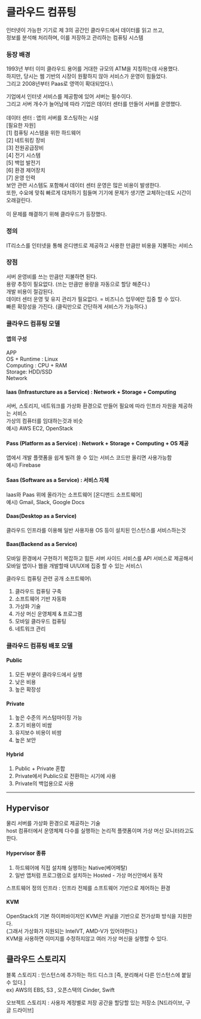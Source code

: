# 클라우드 컴퓨팅

인터넷이 가능한 기기로 제 3의 공간인 클라우드에서 데이터를 읽고 쓰고,\
정보를 분석해 처리하며, 이를 저장하고 관리하는 컴퓨팅 시스템

### 등장 배경

1993년 부터 이미 클라우드 용어를 거대한 규모의 ATM을 지칭하는데 사용했다.\
하지만, 당시는 웹 기반의 시장이 원활하지 않아 서비스가 운영이 힘들었다.\
그리고 2008년부터 Paas로 영역이 확대되었다.\


기업에서 인터넷 서비스를 제공함에 있어 서버는 필수이다.\
그리고 서버 개수가 늘어남에 따라 기업은 데이터 센터를 만들어 서버를 운영했다.\
\
데이터 센터 : 앱의 서버를 호스팅하는 시설\
\[필요한 자원]\
\[1] 컴퓨팅 시스템을 위한 하드웨어\
\[2] 네트워킹 장비\
\[3] 전원공급장비\
\[4] 전기 시스템\
\[5] 백업 발전기\
\[6] 환경 제어장치\
\[7] 운영 인력\
보안 관련 시스템도 포함해서 데이터 센터 운영은 많은 비용이 발생한다.\
또한, 수요에 맞춰 빠르게 대처하기 힘들며 기기에 문제가 생기면 교체하는데도 시간이 오래걸린다.\
\
이 문제를 해결하기 위해 클라우드가 등장했다.

### 정의

IT리소스를 인터넷을 통해 온디맨드로 제공하고 사용한 만큼만 비용을 지불하는 서비스

### 장점

서버 운영비를 쓰는 만큼만 지불하면 된다.\
용량 추정이 필요없다. (쓰는 만큼만 용량을 자동으로 할당 해준다.)\
개발 비용이 절감된다.\
데이터 센터 운영 및 유지 관리가 필요없다. = 비즈니스 업무에만 집중 할 수 있다.\
빠른 확장성을 가진다. (클릭만으로 간단하게 서비스가 가능하다.)

### 클라우드 컴퓨팅 모델

#### 앱의 구성

APP\
OS + Runtime : Linux\
Computing : CPU + RAM\
Storage: HDD/SSD\
Network

#### Iaas (Infrasturcture as a Service) : Network + Storage + Computing

서버, 스토리지, 네트워크를 가상화 환경으로 만들어 필요에 따라 인프라 자원을 제공하는 서비스\
가상의 컴퓨터를 임대하는것과 비슷\
예시) AWS EC2, OpenStack

#### Pass (Platform as a Service) : Network + Storage + Computing + OS 제공

앱에서 개발 플랫폼을 쉽게 빌려 쓸 수 있는 서비스 코드만 올리면 사용가능함\
예시) Firebase

#### Saas (Software as a Service) : 서비스 자체

Iaas와 Paas 위에 올라가는 소프트웨어 \[온디맨드 소프트웨어]\
예시) Gmail, Slack, Google Docs

#### Daas(Desktop as a Service)

클라우드 인프라를 이용해 일반 사용자용 OS 등이 설치된 인스턴스를 서비스하는것

#### Baas(Backend as a Service)

모바일 환경에서 구현하기 복잡하고 힘든 서버 사이드 서비스를 API 서비스로 제공해서\
모바일 앱이나 웹을 개발할때 UI/UX에 집중 할 수 있는 서비스\


클라우드 컴퓨팅 관련 공개 소프트웨어\


1. 클라우드 컴퓨팅 구축
2. 소프트웨어 기반 자동화
3. 가상화 기술
4. 가상 머신 운영체제 & 프로그램
5. 모바일 클라우드 컴퓨팅
6. 네트워크 관리

### 클라우드 컴퓨팅 배포 모델

#### Public

1. 모든 부분이 클라우드에서 실행
2. 낮은 비용
3. 높은 확장성

#### Private

1. 높은 수준의 커스텀마이징 가능
2. 초기 비용이 비쌈
3. 유지보수 비용이 비쌈
4. 높은 보안

#### Hybrid

1. Public + Private 혼합
2. Private에서 Public으로 전환하는 시기에 사용
3. Private의 백업용으로 사용

***

## Hypervisor

물리 서버를 가상화 환경으로 제공하는 기술\
host 컴퓨터에서 운영체제 다수를 실행하는 논리적 플랫폼이며 가상 머신 모니터라고도 한다.

#### Hypervisor 종류

1. 하드웨어에 직접 설치해 실행하는 Native(베어메탈)
2. 일반 앱처럼 프로그램으로 설치하는 Hosted - 가상 머신안에서 동작

스프트웨어 정의 인프라 : 인프라 전체를 소프트웨어 기반으로 제어하는 환경

#### KVM

OpenStack의 기본 하이퍼바이저인 KVM은 커널을 기반으로 전가상화 방식을 지원한다.\
(그래서 가상화가 지원되는 IntelVT, AMD-V가 있어야한다.)\
KVM을 사용하면 이미지를 수정하지않고 여러 가상 머신을 실행할 수 있다.

## 클라우드 스토리지

블록 스토리지 : 인스턴스에 추가하는 하드 디스크 \[즉, 분리해서 다른 인스턴스에 붙일 수 있다.]\
ex) AWS의 EBS, S3 , 오픈스택의 Cinder, Swift

오브젝트 스토리지 : 사용자 계정별로 저장 공간을 할당할 있는 저장소 \[N드라이브, 구글 드라이브]
